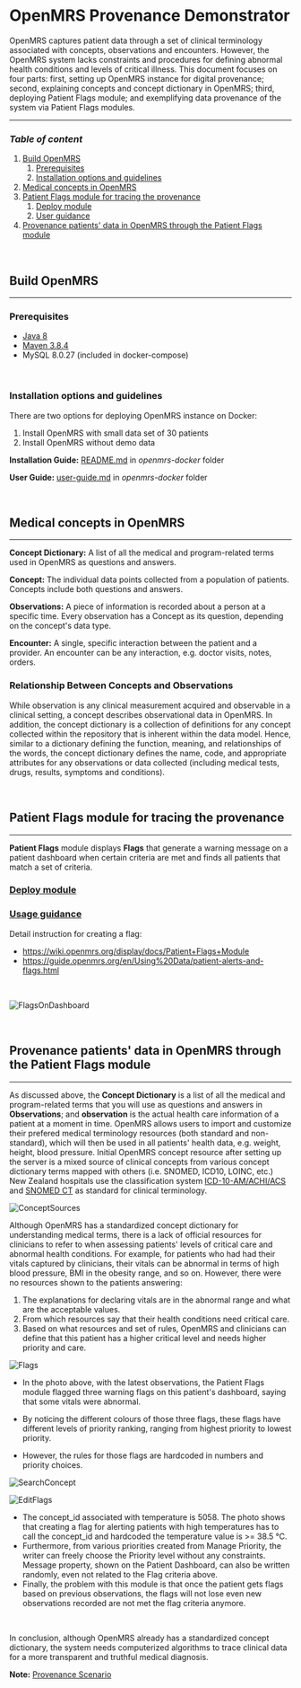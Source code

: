 # OpenMRS Provenance Demonstrator

OpenMRS captures patient data through a set of clinical terminology associated with concepts, observations and encounters. However, the OpenMRS system lacks constraints and procedures for defining abnormal health conditions and levels of critical illness. This document focuses on four parts: first, setting up OpenMRS instance for digital provenance; second, explaining concepts and concept dictionary in OpenMRS; third, deploying Patient Flags module; and exemplifying data provenance of the system via Patient Flags modules.

---

### *Table of content*

  1. [Build OpenMRS](#build-openmrs)
     1. [Prerequisites](#prerequisites)
     2. [Installation options and guidelines](#installation-options-and-guidelines)
  2. [Medical concepts in OpenMRS](#-medical-concepts-in-openmrs)
  3. [Patient Flags module for tracing the provenance](#patient-flags-module-for-tracing-the-provenance)
       1. [Deploy module](#deploy-module)
       2. [User guidance](#user-guidance)
  4. [Provenance patients' data in OpenMRS through the Patient Flags module](#-provenance-patients-data-in-openmrs-through-the-patient-flags-module)

<br>

## **Build OpenMRS**

---

### **Prerequisites**

- [Java 8](https://www.oracle.com/java/technologies/downloads/#java8-linux)
- [Maven 3.8.4](https://maven.apache.org/download.cgi)
- MySQL 8.0.27 (included in docker-compose)

<br>

### **Installation options and guidelines**

There are two options for deploying OpenMRS instance on Docker:

1. Install OpenMRS with small data set of 30 patients
2. Install OpenMRS without demo data

**Installation Guide:** [README.md](openmrs-docker/README.md) in *openmrs-docker* folder

**User Guide:** [user-guide.md](openmrs-docker/user-guide.md) in *openmrs-docker* folder

<br>

## **Medical concepts in OpenMRS**

---

**Concept Dictionary:** A list of all the medical and program-related terms used in OpenMRS as questions and answers.

**Concept:** The individual data points collected from a population of patients. Concepts include both questions and answers.

**Observations:** A piece of information is recorded about a person at a specific time. Every observation has a Concept as its question, depending on the concept's data type.

**Encounter:** A single, specific interaction between the patient and a provider. An encounter can be any interaction, e.g. doctor visits, notes, orders.

### **Relationship Between Concepts and Observations**

While observation is any clinical measurement acquired and observable in a clinical setting, a concept describes observational data in OpenMRS.
In addition, the concept dictionary is a collection of definitions for any concept collected within the repository that is inherent within the data model. Hence, similar to a dictionary defining the function, meaning, and relationships of the words, the concept dictionary defines the name, code, and appropriate attributes for any observations or data collected (including medical tests, drugs, results, symptoms and conditions).

<br>

## **Patient Flags module for tracing the provenance**

---
**Patient Flags** module displays **Flags** that generate a warning message on a patient dashboard when certain criteria are met and finds all patients that match a set of criteria.

### [**Deploy module**](patientflags-module/installation-guide.md)

### [**Usage guidance**](patientflags-module/usage-guide.md)

Detail instruction for creating a flag: 
- <https://wiki.openmrs.org/display/docs/Patient+Flags+Module>
- <https://guide.openmrs.org/en/Using%20Data/patient-alerts-and-flags.html>

<br>

![FlagsOnDashboard](image/Patient%20Flags%20on%20Patient%20Dashboard.png)

<br>

## **Provenance patients' data in OpenMRS through the Patient Flags module**

---

As discussed above, the **Concept Dictionary** is a list of all the medical and program-related terms that you will use as questions and answers in **Observations**; and **observation** is the actual health care information of a patient at a moment in time. OpenMRS allows users to import and customize their prefered medical terminology resources (both standard and non-standard), which will then be used in all patients' health data, e.g. weight, height, blood pressure.
Initial OpenMRS concept resource after setting up the server is a mixed source of clinical concepts from various concept dictionary terms mapped with others (i.e. SNOMED, ICD10, LOINC, etc.) New Zealand hospitals use the classification system [ICD-10-AM/ACHI/ACS](https://www.health.govt.nz/nz-health-statistics/classification-and-terminology/icd-10-am-achi-acs) and [SNOMED CT](https://browser.ihtsdotools.org/?perspective=full&conceptId1=404684003&edition=MAIN/SNOMEDCT-NZ/2021-10-01&release=&languages=en,mi) as standard for clinical terminology.

![ConceptSources](image/Concept%20Sources.png)

Although OpenMRS has a standardized concept dictionary for understanding medical terms, there is a lack of official resources for clinicians to refer to when assessing patients' levels of critical care and abnormal health conditions.
For example, for patients who had had their vitals captured by clinicians, their vitals can be abnormal in terms of high blood pressure, BMI in the obesity range, and so on. However, there were no resources shown to the patients answering:

1. The explanations for declaring vitals are in the abnormal range and what are the acceptable values.
2. From which resources say that their health conditions need critical care.
3. Based on what resources and set of rules, OpenMRS and clinicians can define that this patient has a higher critical level and needs higher priority and care.

![Flags](image/Flags.png)

- In the photo above, with the latest observations, the Patient Flags module flagged three warning flags on this patient's dashboard, saying that some vitals were abnormal.

- By noticing the different colours of those three flags, these flags have different levels of priority ranking, ranging from highest priority to lowest priority.
- However, the rules for those flags are hardcoded in numbers and priority choices.

![SearchConcept](image/Search%20Concept%20in%20Concept%20Dictionary.png)

![EditFlags](image/screen.png)

- The concept_id associated with temperature is 5058. The photo shows that creating a flag for alerting patients with high temperatures has to call the concept_id and hardcoded the temperature value is >= 38.5 °C.
- Furthermore, from various priorities created from Manage Priority, the writer can freely choose the Priority level without any constraints. Message property, shown on the Patient Dashboard, can also be written randomly, even not related to the Flag criteria above.
- Finally, the problem with this module is that once the patient gets flags based on previous observations, the flags will not lose even new observations recorded are not met the flag criteria anymore.

<br>

In conclusion, although OpenMRS already has a standardized concept dictionary, the system needs computerized algorithms to trace clinical data for a more transparent and truthful medical diagnosis.

**Note:** [Provenance Scenario](patientflags-module/provenance-scenario.md)
